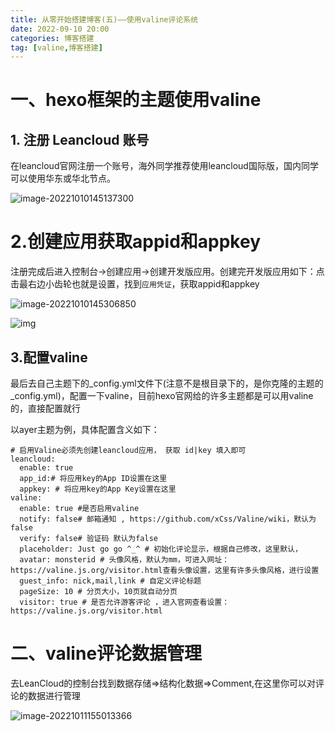 ```yaml
---
title: 从零开始搭建博客(五)——使用valine评论系统
date: 2022-09-10 20:00
categories: 博客搭建
tag: [valine,博客搭建] 
---
```


# 一、hexo框架的主题使用valine

## **1. 注册 Leancloud 账号**

在leancloud官网注册一个账号，海外同学推荐使用leancloud国际版，国内同学可以使用华东或华北节点。

![image-20221010145137300](https://cdn.jsdelivr.net/gh/DarknessZY/myblog@master/img/image-20221010145137300.png)



# 2.创建应用获取appid和appkey

注册完成后进入控制台->创建应用->创建开发版应用。创建完开发版应用如下：点击最右边小齿轮也就是设置，找到`应用凭证`，获取appid和appkey

![image-20221010145306850](https://cdn.jsdelivr.net/gh/DarknessZY/myblog@master/img/image-20221010145306850.png)

![img](https://i.loli.net/2019/06/21/5d0c997a60baa24436.jpg)

## 3.配置valine

最后去自己主题下的_config.yml文件下(注意不是根目录下的，是你克隆的主题的_config.yml)，配置一下valine，目前hexo官网给的许多主题都是可以用valine的，直接配置就行

以ayer主题为例，具体配置含义如下：

```
# 启用Valine必须先创建leancloud应用， 获取 id|key 填入即可
leancloud:
  enable: true
  app_id:# 将应用key的App ID设置在这里
  appkey: # 将应用key的App Key设置在这里
valine:
  enable: true #是否启用valine
  notify: false# 邮箱通知 , https://github.com/xCss/Valine/wiki，默认为false
  verify: false# 验证码 默认为false
  placeholder: Just go go ^_^ # 初始化评论显示，根据自己修改，这里默认，
  avatar: monsterid # 头像风格，默认为mm，可进入网址：https://valine.js.org/visitor.html查看头像设置，这里有许多头像风格，进行设置
  guest_info: nick,mail,link # 自定义评论标题
  pageSize: 10 # 分页大小，10页就自动分页
  visitor: true # 是否允许游客评论 ，进入官网查看设置：https://valine.js.org/visitor.html
```

# 二、valine评论数据管理

去LeanCloud的控制台找到数据存储=>结构化数据=>Comment,在这里你可以对评论的数据进行管理

![image-20221011155013366](https://cdn.jsdelivr.net/gh/DarknessZY/myblog@master/img/image-20221011155013366.png)